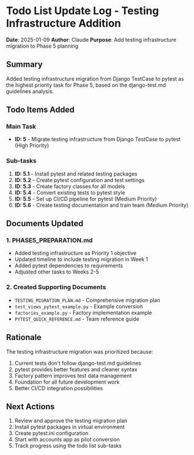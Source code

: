 # Todo List Update Log - Testing Infrastructure Addition

**Date**: 2025-01-09
**Author**: Claude
**Purpose**: Add testing infrastructure migration to Phase 5 planning

## Summary

Added testing infrastructure migration from Django TestCase to pytest as the highest priority task for Phase 5, based on the django-test.md guidelines analysis.

## Todo Items Added

### Main Task
- **ID: 5** - Migrate testing infrastructure from Django TestCase to pytest (High Priority)

### Sub-tasks
1. **ID: 5.1** - Install pytest and related testing packages
2. **ID: 5.2** - Create pytest configuration and test settings
3. **ID: 5.3** - Create factory classes for all models
4. **ID: 5.4** - Convert existing tests to pytest style
5. **ID: 5.5** - Set up CI/CD pipeline for pytest (Medium Priority)
6. **ID: 5.6** - Create testing documentation and train team (Medium Priority)

## Documents Updated

### 1. PHASE5_PREPARATION.md
- Added testing infrastructure as Priority 1 objective
- Updated timeline to include testing migration in Week 1
- Added pytest dependencies to requirements
- Adjusted other tasks to Weeks 2-5

### 2. Created Supporting Documents
- `TESTING_MIGRATION_PLAN.md` - Comprehensive migration plan
- `test_views_pytest_example.py` - Example conversion
- `factories_example.py` - Factory implementation example
- `PYTEST_QUICK_REFERENCE.md` - Team reference guide

## Rationale

The testing infrastructure migration was prioritized because:
1. Current tests don't follow django-test.md guidelines
2. pytest provides better features and cleaner syntax
3. Factory pattern improves test data management
4. Foundation for all future development work
5. Better CI/CD integration possibilities

## Next Actions

1. Review and approve the testing migration plan
2. Install pytest packages in virtual environment
3. Create pytest.ini configuration
4. Start with accounts app as pilot conversion
5. Track progress using the todo list sub-tasks